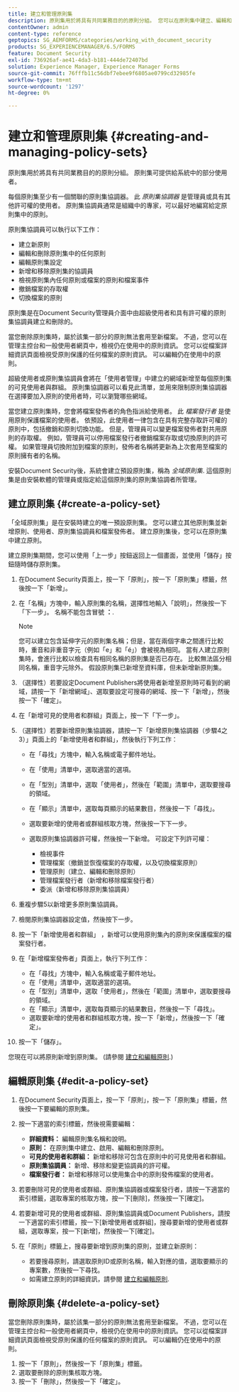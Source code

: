 ```yaml
---
title: 建立和管理原則集
description: 原則集用於將具有共同業務目的的原則分組。 您可以在原則集中建立、編輯和刪除原則。
contentOwner: admin
content-type: reference
geptopics: SG_AEMFORMS/categories/working_with_document_security
products: SG_EXPERIENCEMANAGER/6.5/FORMS
feature: Document Security
exl-id: 736926af-ae41-4da3-b181-444de72407bd
solution: Experience Manager, Experience Manager Forms
source-git-commit: 76fffb11c56dbf7ebee9f6805ae0799cd32985fe
workflow-type: tm+mt
source-wordcount: '1297'
ht-degree: 0%

---
```


# 建立和管理原則集 {#creating-and-managing-policy-sets}

原則集用於將具有共同業務目的的原則分組。 原則集可提供給系統中的部分使用者。

每個原則集至少有一個關聯的原則集協調器。 此 *原則集協調器* 是管理員或具有其他許可權的使用者。 原則集協調員通常是組織中的專家，可以最好地編寫給定原則集中的原則。

原則集協調員可以執行以下工作：

* 建立新原則
* 編輯和刪除原則集中的任何原則
* 編輯原則集設定
* 新增和移除原則集的協調員
* 檢視原則集內任何原則或檔案的原則和檔案事件
* 撤銷檔案的存取權
* 切換檔案的原則

原則集是在Document Security管理員介面中由超級使用者和具有許可權的原則集協調員建立和刪除的。

當您刪除原則集時，屬於該集一部分的原則無法套用至新檔案。 不過，您可以在管理主控台和一般使用者網頁中，檢視仍在使用中的原則資訊。 您可以從檔案詳細資訊頁面檢視受原則保護的任何檔案的原則資訊。 可以編輯仍在使用中的原則。

超級使用者或原則集協調員會將在「使用者管理」中建立的網域新增至每個原則集的可見使用者與群組。 原則集協調器可以看見此清單，並用來限制原則集協調器在選擇要加入原則的使用者時，可以瀏覽哪些網域。

當您建立原則集時，您會將檔案發佈者的角色指派給使用者。 此 *檔案發行者* 是使用原則保護檔案的使用者。 依預設，此使用者一律包含在具有完整存取許可權的原則中，包括撤銷和原則切換功能。 但是，管理員可以變更檔案發佈者對共用原則的存取權。 例如，管理員可以停用檔案發行者撤銷檔案存取或切換原則的許可權。 如果管理員切換附加到檔案的原則，發佈者名稱將更新為上次套用至檔案的原則擁有者的名稱。

安裝Document Security後，系統會建立預設原則集，稱為 *全域原則集*. 這個原則集是由安裝軟體的管理員或指定給這個原則集的原則集協調者所管理。

## 建立原則集 {#create-a-policy-set}

「全域原則集」是在安裝時建立的唯一預設原則集。 您可以建立其他原則集並新增原則、使用者、原則集協調員和檔案發佈者。 建立原則集後，您可以在原則集中建立原則。

建立原則集期間，您可以使用「上一步」按鈕返回上一個畫面，並使用「儲存」按鈕隨時儲存原則集。

1. 在Document Security頁面上，按一下「原則」，按一下「原則集」標籤，然後按一下「新增」。
1. 在「名稱」方塊中，輸入原則集的名稱，選擇性地輸入「說明」，然後按一下「下一步」。 名稱不能包含冒號 **：**.

   >[!NOTE]
   >
   >您可以建立包含延伸字元的原則集名稱；但是，當在兩個字串之間進行比較時，重音和非重音字元（例如「e」和「é」）會被視為相同。 當有人建立原則集時，會進行比較以檢查具有相同名稱的原則集是否已存在。 比較無法區分相同名稱，重音字元除外。 假設原則集已新增至資料庫，但未新增新原則集。

1. （選擇性）若要設定Document Publishers將使用者新增至原則時可看到的網域，請按一下「新增網域」、選取要設定可搜尋的網域、按一下「新增」，然後按一下「確定」。
1. 在「新增可見的使用者和群組」頁面上，按一下「下一步」。
1. （選擇性）若要新增原則集協調器，請按一下「新增原則集協調器（步驟4之3）」頁面上的「新增使用者和群組」，然後執行下列工作：

   * 在「尋找」方塊中，輸入名稱或電子郵件地址。
   * 在「使用」清單中，選取適當的選項。
   * 在「型別」清單中，選取「使用者」，然後在「範圍」清單中，選取要搜尋的領域。
   * 在「顯示」清單中，選取每頁顯示的結果數目，然後按一下「尋找」。
   * 選取要新增的使用者或群組核取方塊，然後按一下下一步。
   * 選取原則集協調器許可權，然後按一下新增。 可設定下列許可權：

      * 檢視事件
      * 管理檔案（撤銷並恢復檔案的存取權，以及切換檔案原則）
      * 管理原則（建立、編輯和刪除原則）
      * 管理檔案發行者（新增和移除檔案發行者）
      * 委派（新增和移除原則集協調員）

1. 重複步驟5以新增更多原則集協調員。
1. 檢閱原則集協調器設定值，然後按下一步。
1. 按一下「新增使用者和群組」 ，新增可以使用原則集內的原則來保護檔案的檔案發行者。
1. 在「新增檔案發佈者」頁面上，執行下列工作：

   * 在「尋找」方塊中，輸入名稱或電子郵件地址。
   * 在「使用」清單中，選取適當的選項。
   * 在「型別」清單中，選取「使用者」，然後在「範圍」清單中，選取要搜尋的領域。
   * 在「顯示」清單中，選取每頁顯示的結果數目，然後按一下「尋找」。
   * 選取要新增的使用者和群組核取方塊，按一下「新增」，然後按一下「確定」。

1. 按一下「儲存」。

您現在可以將原則新增到原則集。 (請參閱 [建立和編輯原則](/help/forms/using/admin-help/creating-policies.md#creating-and-editing-policies).)

## 編輯原則集 {#edit-a-policy-set}

1. 在Document Security頁面上，按一下「原則」，按一下「原則集」標籤，然後按一下要編輯的原則集。
1. 按一下適當的索引標籤，然後視需要編輯：

   * **詳細資料：** 編輯原則集名稱和說明。
   * **原則：** 在原則集中建立、啟用、編輯和刪除原則。
   * **可見的使用者和群組：** 新增和移除可包含在原則中的可見使用者和群組。
   * **原則集協調員：** 新增、移除和變更協調員的許可權。
   * **檔案發行者：** 新增和移除可以使用集合中的原則發佈檔案的使用者。

1. 若要刪除可見的使用者或群組、原則集協調器或檔案發行者，請按一下適當的索引標籤，選取專案的核取方塊，按一下[刪除]，然後按一下[確定]。
1. 若要新增可見的使用者或群組、原則集協調員或Document Publishers，請按一下適當的索引標籤，按一下[新增使用者或群組]，搜尋要新增的使用者或群組，選取專案，按一下[新增]，然後按一下[確定]。
1. 在「原則」標籤上，搜尋要新增到原則集的原則，並建立新原則：

   * 若要搜尋原則，請選取原則ID或原則名稱，輸入對應的值，選取要顯示的專案數，然後按一下尋找。
   * 如需建立原則的詳細資訊，請參閱 [建立和編輯原則](/help/forms/using/admin-help/creating-policies.md#creating-and-editing-policies).

## 刪除原則集 {#delete-a-policy-set}

當您刪除原則集時，屬於該集一部分的原則無法套用至新檔案。 不過，您可以在管理主控台和一般使用者網頁中，檢視仍在使用中的原則資訊。 您可以從檔案詳細資訊頁面檢視受原則保護的任何檔案的原則資訊。 可以編輯仍在使用中的原則。

1. 按一下「原則」，然後按一下「原則集」標籤。
1. 選取要刪除的原則集核取方塊。
1. 按一下「刪除」，然後按一下「確定」。
